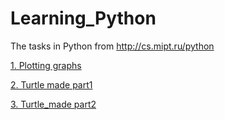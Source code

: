 # Learning_Python
The tasks in Python from http://cs.mipt.ru/python

[1. Plotting graphs](https://github.com/BaltsevichDmitriy/Learning_Python/tree/main/1_Plotting%20graphs) 

[2. Turtle made part1](https://github.com/BaltsevichDmitriy/Learning_Python/tree/main/2_Turtle_made1)

[3. Turtle_made part2](https://github.com/BaltsevichDmitriy/Learning_Python/tree/main/3_Turtle_made2)
